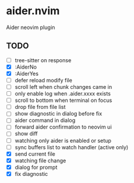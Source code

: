 # aider.nvim

Aider neovim plugin

## TODO

- [ ] tree-sitter on response
- [x] :AiderNo
- [x] :AiderYes
- [ ] defer reload modify file
- [ ] scroll left when chunk changes came in
- [ ] only enable log when .aider.xxxx exists
- [ ] scroll to bottom when terminal on focus
- [ ] drop file from file list
- [ ] show diagnostic in dialog before fix
- [ ] aider command in dialog
- [ ] forward aider confirmation to neovim ui
- [ ] show diff
- [ ] watching only aider is enabled or setup
- [ ] sync buffers list to watch handler (active only)
- [x] send current file
- [x] watching file change
- [x] dialog for prompt
- [x] fix diagnostic
